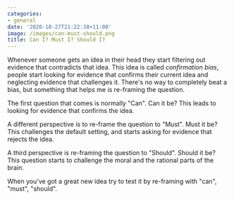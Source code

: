 ```yaml
---
categories:
- general
date: '2020-10-27T21:22:38+11:00'
image: /images/can-must-should.png
title: Can I? Must I? Should I?
---
```


Whenever someone gets an idea in their head they start filtering out evidence that contradicts that idea.
This idea is called *confirmation bias*, people start looking for evidence that confirms their current idea and neglecting evidence that challenges it.
There's no way to completely beat a bias, but something that helps me is re-framing the question.

The first question that comes is normally "Can".
Can it be?
This leads to looking for evidence that confirms the idea.

A different perspective is to re-frame the question to "Must".
Must it be?
This challenges the default setting, and starts asking for evidence that rejects the idea.

A third perspective is re-framing the question to "Should".
Should it be?
This question starts to challenge the moral and the rational parts of the brain.

When you've got a great new idea try to test it by re-framing with "can", "must", "should".
